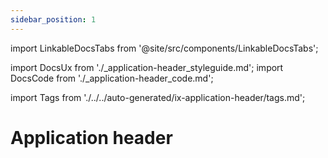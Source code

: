 ```yaml
---
sidebar_position: 1
---
```

import LinkableDocsTabs from '@site/src/components/LinkableDocsTabs';

import DocsUx from './\_application-header_styleguide.md';
import DocsCode from './\_application-header_code.md';

import Tags from './../../auto-generated/ix-application-header/tags.md';

# Application header

<Tags />

<LinkableDocsTabs>
  <DocsUx />
  <DocsCode />
</LinkableDocsTabs>
